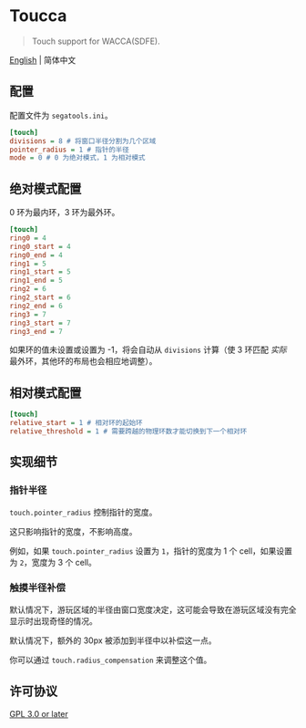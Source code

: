 # Toucca

> Touch support for WACCA(SDFE).

[English](README.md) | 简体中文

## 配置

配置文件为 `segatools.ini`。

```ini
[touch]
divisions = 8 # 将窗口半径分割为几个区域
pointer_radius = 1 # 指针的半径
mode = 0 # 0 为绝对模式，1 为相对模式
```

## 绝对模式配置

0 环为最内环，3 环为最外环。

```ini
[touch]
ring0 = 4
ring0_start = 4
ring0_end = 4
ring1 = 5
ring1_start = 5
ring1_end = 5
ring2 = 6
ring2_start = 6
ring2_end = 6
ring3 = 7
ring3_start = 7
ring3_end = 7
```

如果环的值未设置或设置为 -1，将会自动从 `divisions` 计算（使 3 环匹配 *实际* 最外环，其他环的布局也会相应地调整）。

## 相对模式配置

```ini
[touch]
relative_start = 1 # 相对环的起始环
relative_threshold = 1 # 需要跨越的物理环数才能切换到下一个相对环
```

## 实现细节

### 指针半径

`touch.pointer_radius` 控制指针的宽度。

这只影响指针的宽度，不影响高度。

例如，如果 `touch.pointer_radius` 设置为 `1`，指针的宽度为 1 个 cell，如果设置为 `2`，宽度为 3 个 cell。

### 触摸半径补偿

默认情况下，游玩区域的半径由窗口宽度决定，这可能会导致在游玩区域没有完全显示时出现奇怪的情况。

默认情况下，额外的 30px 被添加到半径中以补偿这一点。

你可以通过 `touch.radius_compensation` 来调整这个值。

## 许可协议

[GPL 3.0 or later](LICENSE)